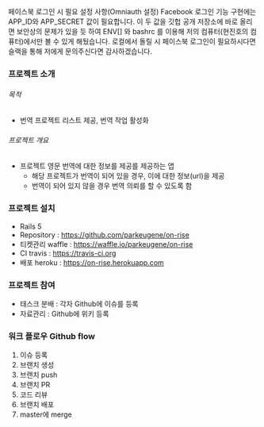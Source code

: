 페이스북 로그인 시 필요 설정 사항(Omniauth 설정)
Facebook 로그인 기능 구현에는 APP_ID와 APP_SECRET 값이 필요합니다.
이 두 값을 깃헙 공개 저장소에 바로 올리면 보안상의 문제가 있을 듯 하여
ENV[] 와 bashrc 를 이용해 저의 컴퓨터(현진호의 컴퓨터)에서만 볼 수 있게 해뒀습니다.
로컬에서 돌릴 시 페이스북 로그인이 필요하시다면 슬랙을 통해 저에게 문의주신다면 감사하겠습니다.

### 프로젝트 소개  

###### 목적
  - 번역 프로젝트 리스트 제공, 번역 작업 활성화  

###### 프로젝트 개요
  - 프로젝트 영문 번역에 대한 정보를 제공를 제공하는 앱
    - 해당 프로젝트가 번역이 되어 있을 경우, 이에 대한 정보(url)을 제공
    - 번역이 되어 있지 않을 경우 번역 의뢰를 할 수 있도록 함

### 프로젝트 설치

- Rails 5
- Repository : https://github.com/parkeugene/on-rise
- 티켓관리 waffle : https://waffle.io/parkeugene/on-rise
- CI travis : https://travis-ci.org
- 배포 heroku : https://on-rise.herokuapp.com

### 프로젝트 참여

- 태스크 분배 : 각자 Github에 이슈를 등록
- 자료관리 : Github에 위키 등록

### 워크 플로우 Github flow

1. 이슈 등록
2. 브랜치 생성
3. 브랜치 push
4. 브랜치 PR
5. 코드 리뷰
6. 브랜치 배포
7. master에 merge
